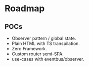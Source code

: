 # Roadmap

## POCs
- Observer pattern / global state.
- Plain HTML with TS transpilation.
- Zero Framework.
- Custom router semi-SPA.
- use-cases with eventbus/observer.